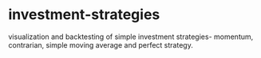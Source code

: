 # investment-strategies
visualization and backtesting of simple investment strategies- momentum, contrarian, simple moving average and perfect strategy.

